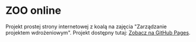 # ZOO online
Projekt prostej strony internetowej z koalą na zajęcia "Zarządzanie projektem wdrożeniowym".
Projekt dostępny tutaj: [Zobacz na GitHub Pages](https://marmus9.github.io/ZOOonline/).
